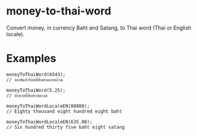 # money-to-thai-word

Convert money, in currency Baht and Satang, to Thai word (Thai or English locale).

# Examples

```
moneyToThaiWord(6543);
// หกพันห้าร้อยสี่สิบสามบาทถ้วน
```

```
moneyToThaiWord(5.25);
// ห้าบาทยี่สิบห้าสตางค์
```

```
moneyToThaiWordLocaleEN(80808);
// Eighty thousand eight hundred eight baht
```

```
moneyToThaiWordLocaleEN(635.08);
// Six hundred thirty five baht eight satang
```
